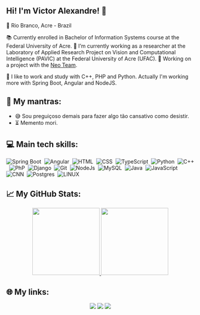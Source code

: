 ## Hi! I'm Victor Alexandre! 👋

📍 Rio Branco, Acre - Brazil

📚 Currently enrolled in Bachelor of Information Systems course at the Federal University of Acre.
🔭 I’m currently working as a researcher at the Laboratory of Applied Research Project on Vision and Computational Intelligence (PAVIC) at the Federal University of Acre (UFAC).
🚀 Working on a project with the [Neo Team](www.github.com/neo-team-org).
<!-- - 🤔 Looking for opportunity as a Programmer. -->

🌱 I like to work and study with C++, PHP and Python. Actually I'm working more with Spring Boot, Angular and NodeJS.

## 📜 My mantras:

- 😅 Sou preguiçoso demais para fazer algo tão cansativo como desistir.
- ⏳ Memento mori.

## 💻 Main tech skills:

![Spring Boot](https://img.shields.io/badge/Spring%20Boot-F2F4F9?style=flat&logo=spring-boot)&nbsp;
![Angular](https://img.shields.io/badge/Angular-DD0031?style=flat&logo=angular&logoColor=white)&nbsp;
![HTML](https://img.shields.io/badge/HTML5-E34F26?style=flat&logo=html5&logoColor=white)&nbsp;
![CSS](https://img.shields.io/badge/CSS3-1572B6?style=flat&logo=css3&logoColor=white)&nbsp;
![TypeScript](https://img.shields.io/badge/TypeScript-007ACC?style=flat&logo=typescript&logoColor=white)&nbsp;
![Python](https://img.shields.io/badge/Python-FFD43B?style=flat&logo=python&logoColor=darkgreen)&nbsp;
![C++](https://img.shields.io/badge/C++-00599C?style=flat&logo=c%2B%2B&logoColor=white)&nbsp;
![PhP](https://img.shields.io/badge/PHP-777BB4?style=flat&logo=php&logoColor=white)&nbsp;
![Django](https://img.shields.io/badge/Django-092E20?style=flat&logo=django&logoColor=white)&nbsp;
![Git](https://img.shields.io/badge/GIT-%23F05033.svg?&style=flat&logo=git&logoColor=white)&nbsp;
![NodeJs](https://img.shields.io/badge/Node.js-339933?style=flat&logo=nodedotjs&logoColor=white)&nbsp;
![MySQL](https://img.shields.io/badge/MYSQL-%2300f.svg?&style=flat&logo=mysql&logoColor=white)&nbsp;
![Java](https://img.shields.io/badge/Java-ED8B00?style=flat&logo=java&logoColor=white)&nbsp;
![JavaScript](https://img.shields.io/badge/JavaScript-323330?style=flat&logo=javascript&logoColor=F7DF1E)&nbsp;
![CNN](https://img.shields.io/badge/Convolutional%20Neural%20Networks-FF6F33?style=flat&logo=tensorflow&logoColor=white)&nbsp;
![Postgres](https://img.shields.io/badge/POSTGRES-%23316192.svg?&style=flat&logo=postgresql&logoColor=white)&nbsp;
![LINUX](https://img.shields.io/badge/LINUX-FCC624?style=flat-square&logo=linux&logoColor=black)

## 📈 My GitHub Stats:

<div align="center">
  <a href="https://github.com/vyctor922">
    <img height="180em" src="https://github-readme-stats.vercel.app/api?username=vyctor922&show_icons=true&include_all_commits=true&count_private=true&theme=midnight-purple"/>
    <img height="180em" src="https://github-readme-stats.vercel.app/api/top-langs/?username=vyctor922&layout=compact&langs_count=8&theme=midnight-purple"/>
  </a>
</div>

## 🌐 My links:

<div align="center">
  <a href="https://instagram.com/vyctor.922" target="_blank"><img src="https://img.shields.io/badge/-Instagram-%23E4405F?style=for-the-badge&logo=instagram&logoColor=white" target="_blank"></a>
  <a href = "mailto:victor.ribeiro@sou.ufac.br"><img src="https://img.shields.io/badge/-Gmail-%23333?style=for-the-badge&logo=gmail&logoColor=white" target="_blank"></a>
  <a href = "https://www.linkedin.com/in/vyctor922"><img src="https://img.shields.io/badge/LinkedIn-0077B5?style=for-the-badge&logo=linkedin&logoColor=white" target="_blank"></a>
</div>

##

<!--
## Learning...
- [X] CI | CD ...
- [X] Microservices ...


<p align="center">
  <img src="https://i0.wp.com/somentecoisaslegais.com.br/wp-content/uploads/2012/09/Gandalf-Sax-guy-10-Hours.gif" width="400" height="auto"/>
</p>
 -->
